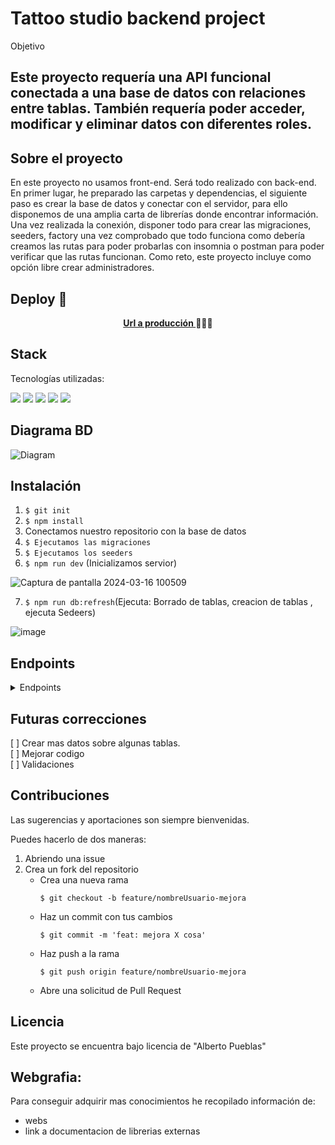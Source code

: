 # Tattoo studio backend project

Objetivo
## Este proyecto requería una API funcional conectada a una base de datos con relaciones entre tablas. También requería poder acceder, modificar y eliminar datos con diferentes roles.

## Sobre el proyecto
En este proyecto no usamos front-end. Será todo realizado con back-end.
En primer lugar, he preparado las carpetas y dependencias, el siguiente paso es crear la base de datos y conectar con el servidor, para ello disponemos de una amplia carta de librerías donde encontrar información.
Una vez realizada la conexión, disponer todo para crear las migraciones, seeders, factory una vez comprobado que todo funciona como debería creamos las rutas para poder probarlas con insomnia o postman para poder verificar que las rutas funcionan. Como reto, este proyecto incluye como opción libre crear administradores. 
## Deploy 🚀
<div align="center">
    <a href="https://www.google.com"><strong>Url a producción </strong></a>🚀🚀🚀
</div>

## Stack
Tecnologías utilizadas:

![](https://img.shields.io/badge/TypeScript-lightblue?logo=TypeScript) ![](https://img.shields.io/badge/insomnia-purple?logo=Insomnia) ![](https://img.shields.io/badge/docker-darkblue?logo=docker) ![](https://img.shields.io/badge/node-green?logo=node.js) ![](https://img.shields.io/badge/npm-red?logo=npm)



## Diagrama BD
![Diagram](https://github.com/AlbertoPueblas/studio-tatto/assets/154467649/3d08905c-0ea4-4875-a971-877027a01b6f)

## Instalación
1. `$ git init`
2. ` $ npm install `
3. Conectamos nuestro repositorio con la base de datos 
4. ``` $ Ejecutamos las migraciones ``` 
5. ``` $ Ejecutamos los seeders ``` 
6. ``` $ npm run dev ``` (Inicializamos servior)
 
![Captura de pantalla 2024-03-16 100509](https://github.com/AlbertoPueblas/studio-tatto/assets/154467649/d11f601b-f1ef-4a49-999b-5b73b8d1f71e)

7. ``` $ npm run db:refresh ```(Ejecuta: Borrado de tablas, creacion de tablas , ejecuta Sedeers)

![image](https://github.com/AlbertoPueblas/studio-tatto/assets/154467649/9c39fe46-79a3-4ccc-a2dc-03e9c7e9129e)

## Endpoints
<details>
<summary>Endpoints</summary>

- AUTH
    - REGISTER

            POST http://localhost:3000/api/register
        body:
        ``` js
            {
                "user": "Alex",
                "email": "Alex@mail.com",
                "password": "pasword"
            }
        ```

    - LOGIN

            POST http://localhost:3000/api/login  
        body:
        ``` js
            {
                "user": "Alex",
                "email": "Alex@mail.com",
                "password": "pasword"
            }
        ```

</details>

## Futuras correcciones
[ ] Crear mas datos sobre algunas tablas.  
[ ] Mejorar codigo  
[ ] Validaciones  


## Contribuciones
Las sugerencias y aportaciones son siempre bienvenidas.  

Puedes hacerlo de dos maneras:

1. Abriendo una issue
2. Crea un fork del repositorio
    - Crea una nueva rama  
        ```
        $ git checkout -b feature/nombreUsuario-mejora
        ```
    - Haz un commit con tus cambios 
        ```
        $ git commit -m 'feat: mejora X cosa'
        ```
    - Haz push a la rama 
        ```
        $ git push origin feature/nombreUsuario-mejora
        ```
    - Abre una solicitud de Pull Request

## Licencia
Este proyecto se encuentra bajo licencia de "Alberto Pueblas"

## Webgrafia:
Para conseguir adquirir mas conocimientos he recopilado información de:
- webs
- link a documentacion de librerias externas


